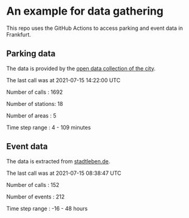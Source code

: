 # An example for data gathering

This repo uses the GitHub Actions to access parking and event data in Frankfurt.

## Parking data
The data is provided by the [open data collection of the city](https://www.offenedaten.frankfurt.de/).

The last call was at 2021-07-15 14:22:00 UTC

Number of calls   : 1692

Number of stations:   18

Number of areas   :    5

Time step range   :    4 -  109 minutes


## Event data
The data is extracted from [stadtleben.de](https://stadtleben.de/frankfurt/).

The last call was at 2021-07-15 08:38:47 UTC

Number of calls   : 152

Number of events  : 212

Time step range   : -16 -  48 hours


